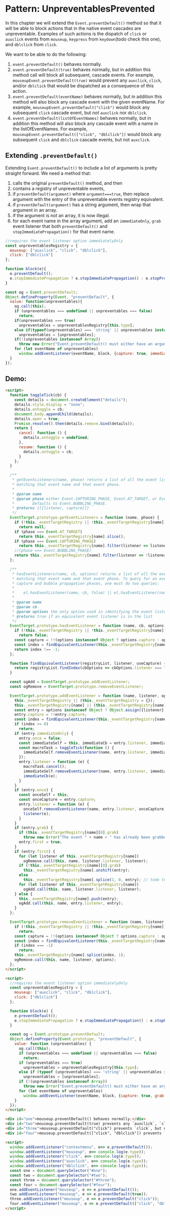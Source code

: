 # Pattern: UnpreventablesPrevented

In this chapter we will extend the `Event.preventDefault()` method so that it will be able to block actions that in the native event cascades are unpreventable. Examples of such actions is the dispatch of `click` or `auxclick` events from `mouseup`, `keypress` from `keydown`(todo check this one), and `dblclick` from `click`.

We want to be able to do the following:

1. `event.preventDefault()` behaves normally.
2. `event.preventDefault(true)` behaves normally, but in addition this method call will block all subsequent, cascade events. For example, `mouseupEvent.preventDefault(true)` would prevent any `auxclick`, `click`, and/or `dblclick` that would be dispatched as a consequence of this action.
3. `event.preventDefault(eventName)` behaves normally, but in addition this method will also block any cascade event with the given eventName. For example, `mouseupEvent.preventDefault("click")` would block any subsequent `click` cascade event, but *not* `auxclick` nor `dblclick`.
4. `event.preventDefault(listOfEventNames)` behaves normally, but in addition this method will also block any cascade event with a name in the listOfEventNames. For example, `mouseupEvent.preventDefault(["click", "dblclick"])` would block any subsequent `click` and `dblclick` cascade events, but not `auxclick`.

## Extending `.preventDefault()` 

Extending `Event.preventDefault()` to include a list of arguments is pretty straight forward. We need a method that:
1. calls the original `preventDefault()` method, and then
2. contains a registry of unpreventable events,
3. if `preventDefault(argument)` where `argument===true`, then replace argument with the entry of the unpreventable events registry equivalent.   
4. if `preventDefault(argument)` has a string argument, then wrap that argument in an array.
5. if the argument is not an array, it is now illegal.
6. for each event name in the array argument, add an `immediateOnly`, `grab` event listener that both `preventDefault()` and `stopImmediatePropagation()` for that event name.

```javascript
//requires the event listener option immediatelyOnly
const unpreventablesRegistry = {
  mouseup: ["auxclick", "click", "dblclick"],
  click: ["dblclick"]
};

function block(e){
  e.preventDefault();
  e.stopImmediatePropagation ? e.stopImmediatePropagation() : e.stopPropagation();
}

const og = Event.preventDefault;
Object.defineProperty(Event, "preventDefault", {
  value: function(unpreventables){
    og.call(this); 
    if (unpreventables === undefined || unpreventables === false)
      return;
    if(unpreventables === true)
      unpreventables = unpreventablesRegistry[this.type];
    else if(typeof(unpreventables) === 'string' || unpreventables instanceof String)
      unpreventables = [unpreventables];
    if(!(unpreventables instanceof Array))
      throw new Error("Event.preventDefault() must either have an argument that is either void, boolean, string or an array.");
    for (let eventName of unpreventables) 
      window.addEventListener(eventName, block, {capture: true, immediateOnly: true});
  }
});
``` 

## Demo: 

```html
<script>
  function toggleTick(cb) {
    const details = document.createElement("details");
    details.style.display = "none";
    details.ontoggle = cb;
    document.body.appendChild(details);
    details.open = true;
    Promise.resolve().then(details.remove.bind(details));
    return {
      cancel: function () {
        details.ontoggle = undefined;
      },
      resume: function () {
        details.ontoggle = cb;
      }
    };
  }

  /**
   * getEventListeners(name, phase) returns a list of all the event listeners entries
   * matching that event name and that event phase.
   *
   * @param name
   * @param phase either Event.CAPTURING_PHASE, Event.AT_TARGET, or Event.BUBBLING_PHASE.
   *        Defaults to Event.BUBBLING_PHASE.
   * @returns {[{listener, capture}]}
   */
  EventTarget.prototype.getEventListeners = function (name, phase) {
    if (!this._eventTargetRegistry || !this._eventTargetRegistry[name])
      return null;
    if (phase === Event.AT_TARGET)
      return this._eventTargetRegistry[name].slice();
    if (phase === Event.CAPTURING_PHASE)
      return this._eventTargetRegistry[name].filter(listener => listener.capture);
    //(phase === Event.BUBBLING_PHASE)
    return this._eventTargetRegistry[name].filter(listener => !listener.capture);
  };

  /**
   * hasEventListeners(name, cb, options) returns a list of all the event listeners entries
   * matching that event name and that event phase. To query for an event listener in BOTH the
   * capture and bubble propagation phases, one must do two queries:
   *
   *    el.hasEventListener(name, cb, false) || el.hasEventListener(name, cb, true)
   *
   * @param name
   * @param cb
   * @param options the only option used in identifying the event listener is capture/useCapture.
   * @returns true if an equivalent event listener is in the list
   */
  EventTarget.prototype.hasEventListener = function (name, cb, options) {
    if (!this._eventTargetRegistry || !this._eventTargetRegistry[name])
      return false;
    const capture = !!(options instanceof Object ? options.capture : options);
    const index = findEquivalentListener(this._eventTargetRegistry[name], cb, capture);
    return index !== -1;
  };

  function findEquivalentListener(registryList, listener, useCapture) {
    return registryList.findIndex(cbOptions => cbOptions.listener === listener && cbOptions.capture === useCapture);
  }

  const ogAdd = EventTarget.prototype.addEventListener;
  const ogRemove = EventTarget.prototype.removeEventListener;

  EventTarget.prototype.addEventListener = function (name, listener, options) {
    this._eventTargetRegistry || (this._eventTargetRegistry = {});
    this._eventTargetRegistry[name] || (this._eventTargetRegistry[name] = []);
    const entry = options instanceof Object ? Object.assign({listener}, options) : {listener, capture: options};
    entry.capture = !!entry.capture;
    const index = findEquivalentListener(this._eventTargetRegistry[name], listener, entry.capture);
    if (index >= 0)
      return;
    if (entry.immediateOnly) {
      entry.once = false;
      const immediateSelf = this, immediateCb = entry.listener, immediateCapture = entry.capture;
      const macroTask = toggleTick(function () {
        immediateSelf.removeEventListener(name, entry.listener, immediateCapture);
      });
      entry.listener = function (e) {
        macroTask.cancel();
        immediateSelf.removeEventListener(name, entry.listener, immediateCapture);
        immediateCb(e);
      }
    }
    if (entry.once) {
      const onceSelf = this;
      const onceCapture = entry.capture;
      entry.listener = function (e) {
        onceSelf.removeEventListener(name, entry.listener, onceCapture);
        listener(e);
      }
    }
    if (entry.grab) {
      if (this._eventTargetRegistry[name][0].grab)
        throw new Error("The event " + name + " has already been grabbed.");
      entry.first = true;
    }
    if (entry.first) {
      for (let listener of this._eventTargetRegistry[name])
        ogRemove.call(this, name, listener.listener, listener);
      if (!this._eventTargetRegistry[name][0].grab)
        this._eventTargetRegistry[name].unshift(entry);
      else
        this._eventTargetRegistry[name].splice(1, 0, entry); // todo test this
      for (let listener of this._eventTargetRegistry[name])
        ogAdd.call(this, name, listener.listener, listener);
    } else {
      this._eventTargetRegistry[name].push(entry);
      ogAdd.call(this, name, entry.listener, entry);
    }
  };

  EventTarget.prototype.removeEventListener = function (name, listener, options) {
    if (!this._eventTargetRegistry || !this._eventTargetRegistry[name])
      return;
    const capture = !!(options instanceof Object ? options.capture : options);
    const index = findEquivalentListener(this._eventTargetRegistry[name], listener, capture);
    if (index === -1)
      return;
    this._eventTargetRegistry[name].splice(index, 1);
    ogRemove.call(this, name, listener, options);
  };
</script>

<script>
  //requires the event listener option immediatelyOnly
  const unpreventablesRegistry = {
    mouseup: ["auxclick", "click", "dblclick"],
    click: ["dblclick"]
  };

  function block(e) {
    e.preventDefault();
    e.stopImmediatePropagation ? e.stopImmediatePropagation() : e.stopPropagation();
  }

  const og = Event.prototype.preventDefault;
  Object.defineProperty(Event.prototype, "preventDefault", {
    value: function (unpreventables) {
      og.call(this);
      if (unpreventables === undefined || unpreventables === false)
        return;
      if (unpreventables === true)
        unpreventables = unpreventablesRegistry[this.type];
      else if (typeof (unpreventables) === 'string' || unpreventables instanceof String)
        unpreventables = [unpreventables];
      if (!(unpreventables instanceof Array))
        throw new Error("Event.preventDefault() must either have an argument that is either void, boolean, string or an array.");
      for (let eventName of unpreventables)
        window.addEventListener(eventName, block, {capture: true, grab:true, immediateOnly: true});
    }
  });
</script>

<div id="one">mouseup.preventDefault() behaves normally.</div>
<div id="two">mouseup.preventDefault(true) prevents any `auxclick`, `click`, `dblclick`</div>
<div id="three">mouseup.preventDefault("click") prevents `click`, but not `auxclick` nor `dblclick`.</div>
<div id="four">mouseup.preventDefault(["click", "dblclick"]) prevents `click` and `dblclick`, but not `auxclick`.</div>

<script>
  window.addEventListener("contextmenu", e=> e.preventDefault());
  window.addEventListener("mouseup", e=> console.log(e.type));
  window.addEventListener("click", e=> console.log(e.type));
  window.addEventListener("auxclick", e=> console.log(e.type));
  window.addEventListener("dblclick", e=> console.log(e.type));
  const one = document.querySelector("#one");
  const two = document.querySelector("#two");
  const three = document.querySelector("#three");
  const four = document.querySelector("#four");
  one.addEventListener("mouseup", e => e.preventDefault());
  two.addEventListener("mouseup", e => e.preventDefault(true));
  three.addEventListener("mouseup", e => e.preventDefault("click"));
  four.addEventListener("mouseup", e => e.preventDefault(["click", "dblclick"]));
</script>
```